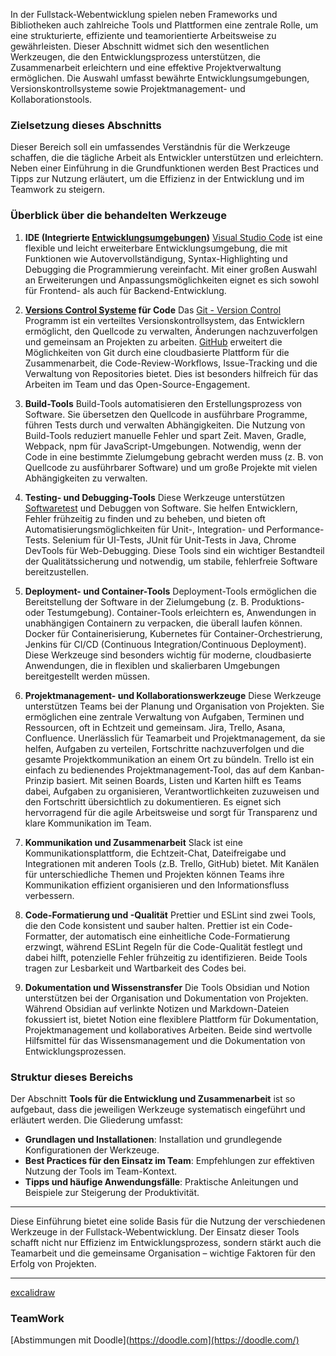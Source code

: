 
In der Fullstack-Webentwicklung spielen neben Frameworks und Bibliotheken auch zahlreiche Tools und Plattformen eine zentrale Rolle, um eine strukturierte, effiziente und teamorientierte Arbeitsweise zu gewährleisten. Dieser Abschnitt widmet sich den wesentlichen Werkzeugen, die den Entwicklungsprozess unterstützen, die Zusammenarbeit erleichtern und eine effektive Projektverwaltung ermöglichen. Die Auswahl umfasst bewährte Entwicklungsumgebungen, Versionskontrollsysteme sowie Projektmanagement- und Kollaborationstools.

### Zielsetzung dieses Abschnitts

Dieser Bereich soll ein umfassendes Verständnis für die Werkzeuge schaffen, die die tägliche Arbeit als Entwickler unterstützen und erleichtern. Neben einer Einführung in die Grundfunktionen werden Best Practices und Tipps zur Nutzung erläutert, um die Effizienz in der Entwicklung und im Teamwork zu steigern.

### Überblick über die behandelten Werkzeuge

1. **IDE (Integrierte [Entwicklungsumgebungen](Entwicklungsumgebungen.md))** 
    [Visual Studio Code](Visual%20Studio%20Code.md) ist eine flexible und leicht erweiterbare Entwicklungsumgebung, die mit Funktionen wie Autovervollständigung, Syntax-Highlighting und Debugging die Programmierung vereinfacht. Mit einer großen Auswahl an Erweiterungen und Anpassungsmöglichkeiten eignet es sich sowohl für Frontend- als auch für Backend-Entwicklung.
    
2. **[Versions Control Systeme](Versionskontrolle.md) für Code** 
    Das [Git - Version Control](Git%20-%20Version%20Control.md) Programm ist ein verteiltes Versionskontrollsystem, das Entwicklern ermöglicht, den Quellcode zu verwalten, Änderungen nachzuverfolgen und gemeinsam an Projekten zu arbeiten. [GitHub](GitHub.md) erweitert die Möglichkeiten von Git durch eine cloudbasierte Plattform für die Zusammenarbeit, die Code-Review-Workflows, Issue-Tracking und die Verwaltung von Repositories bietet. Dies ist besonders hilfreich für das Arbeiten im Team und das Open-Source-Engagement.
    
3.  **Build-Tools** 
    Build-Tools automatisieren den Erstellungsprozess von Software. Sie übersetzen den Quellcode in ausführbare Programme, führen Tests durch und verwalten Abhängigkeiten. Die Nutzung von Build-Tools reduziert manuelle Fehler und spart Zeit. Maven, Gradle, Webpack, npm für JavaScript-Umgebungen. Notwendig, wenn der Code in eine bestimmte Zielumgebung gebracht werden muss (z. B. von Quellcode zu ausführbarer Software) und um große Projekte mit vielen Abhängigkeiten zu verwalten.
      
4. **Testing- und Debugging-Tools** 
    Diese Werkzeuge unterstützen [Softwaretest](Softwaretest.md) und Debuggen von Software. Sie helfen Entwicklern, Fehler frühzeitig zu finden und zu beheben, und bieten oft Automatisierungsmöglichkeiten für Unit-, Integration- und Performance-Tests.  Selenium für UI-Tests, JUnit für Unit-Tests in Java, Chrome DevTools für Web-Debugging. Diese Tools sind ein wichtiger Bestandteil der Qualitätssicherung und notwendig, um stabile, fehlerfreie Software bereitzustellen.
       
5. **Deployment- und Container-Tools** 
	Deployment-Tools ermöglichen die Bereitstellung der Software in der Zielumgebung (z. B. Produktions- oder Testumgebung). Container-Tools erleichtern es, Anwendungen in unabhängigen Containern zu verpacken, die überall laufen können. Docker für Containerisierung, Kubernetes für Container-Orchestrierung, Jenkins für CI/CD (Continuous Integration/Continuous Deployment). Diese Werkzeuge sind besonders wichtig für moderne, cloudbasierte Anwendungen, die in flexiblen und skalierbaren Umgebungen bereitgestellt werden müssen.
	
6. **Projektmanagement- und Kollaborationswerkzeuge** 
    Diese Werkzeuge unterstützen Teams bei der Planung und Organisation von Projekten. Sie ermöglichen eine zentrale Verwaltung von Aufgaben, Terminen und Ressourcen, oft in Echtzeit und gemeinsam. Jira, Trello, Asana, Confluence. Unerlässlich für Teamarbeit und Projektmanagement, da sie helfen, Aufgaben zu verteilen, Fortschritte nachzuverfolgen und die gesamte Projektkommunikation an einem Ort zu bündeln. 
    Trello ist ein einfach zu bedienendes Projektmanagement-Tool, das auf dem Kanban-Prinzip basiert. Mit seinen Boards, Listen und Karten hilft es Teams dabei, Aufgaben zu organisieren, Verantwortlichkeiten zuzuweisen und den Fortschritt übersichtlich zu dokumentieren. Es eignet sich hervorragend für die agile Arbeitsweise und sorgt für Transparenz und klare Kommunikation im Team.
    
7. **Kommunikation und Zusammenarbeit** 
    Slack ist eine Kommunikationsplattform, die Echtzeit-Chat, Dateifreigabe und Integrationen mit anderen Tools (z.B. Trello, GitHub) bietet. Mit Kanälen für unterschiedliche Themen und Projekten können Teams ihre Kommunikation effizient organisieren und den Informationsfluss verbessern.
    
8. **Code-Formatierung und -Qualität** 
    Prettier und ESLint sind zwei Tools, die den Code konsistent und sauber halten. Prettier ist ein Code-Formatter, der automatisch eine einheitliche Code-Formatierung erzwingt, während ESLint Regeln für die Code-Qualität festlegt und dabei hilft, potenzielle Fehler frühzeitig zu identifizieren. Beide Tools tragen zur Lesbarkeit und Wartbarkeit des Codes bei.
    
9. **Dokumentation und Wissenstransfer** 
    Die Tools Obsidian und Notion unterstützen bei der Organisation und Dokumentation von Projekten. Während Obsidian auf verlinkte Notizen und Markdown-Dateien fokussiert ist, bietet Notion eine flexiblere Plattform für Dokumentation, Projektmanagement und kollaboratives Arbeiten. Beide sind wertvolle Hilfsmittel für das Wissensmanagement und die Dokumentation von Entwicklungsprozessen.
    
### Struktur dieses Bereichs

Der Abschnitt **Tools für die Entwicklung und Zusammenarbeit** ist so aufgebaut, dass die jeweiligen Werkzeuge systematisch eingeführt und erläutert werden. Die Gliederung umfasst:

- **Grundlagen und Installationen**: Installation und grundlegende Konfigurationen der Werkzeuge.
- **Best Practices für den Einsatz im Team**: Empfehlungen zur effektiven Nutzung der Tools im Team-Kontext.
- **Tipps und häufige Anwendungsfälle**: Praktische Anleitungen und Beispiele zur Steigerung der Produktivität.

---

Diese Einführung bietet eine solide Basis für die Nutzung der verschiedenen Werkzeuge in der Fullstack-Webentwicklung. Der Einsatz dieser Tools schafft nicht nur Effizienz im Entwicklungsprozess, sondern stärkt auch die Teamarbeit und die gemeinsame Organisation – wichtige Faktoren für den Erfolg von Projekten.


---
[excalidraw](https://excalidraw.com/)
### TeamWork
[Abstimmungen mit Doodle](https://doodle.com](https://doodle.com/)
